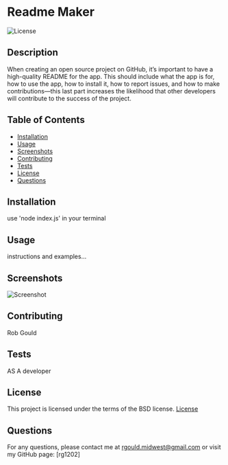# Readme Maker
  ![License](https://img.shields.io/badge/License-BSD%203--Clause-blue.svg)
  ## Description
  When creating an open source project on GitHub, it’s important to have a high-quality README for the app. This should include what the app is for, how to use the app, how to install it, how to report issues, and how to make contributions—this last part increases the likelihood that other developers will contribute to the success of the project.
  ## Table of Contents
  * [Installation](#installation)
  * [Usage](#usage)
  * [Screenshots](#screenshots)
  * [Contributing](#contributing)
  * [Tests](#tests)
  * [License](#license)
  * [Questions](#questions)
  ## Installation
  use 'node index.js' in your terminal
  ## Usage
  instructions and examples...
  ## Screenshots
  ![Screenshot](./assets/images/screenshot.png)
  ## Contributing
  Rob Gould
  ## Tests
  AS A developer
  ## License
  This project is licensed under the terms of the BSD license.
  [License](https://opensource.org/licenses/BSD-3-Clause)
  ## Questions
  For any questions, please contact me at rgould.midwest@gmail.com or visit my GitHub page:
  [rg1202] 

